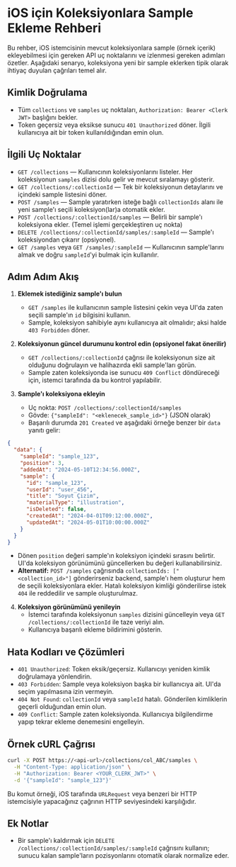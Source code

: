 # iOS için Koleksiyonlara Sample Ekleme Rehberi

Bu rehber, iOS istemcisinin mevcut koleksiyonlara sample (örnek içerik) ekleyebilmesi için gereken API uç noktalarını ve izlenmesi gereken adımları özetler. Aşağıdaki senaryo, koleksiyona yeni bir sample eklerken tipik olarak ihtiyaç duyulan çağrıları temel alır.

## Kimlik Doğrulama

- Tüm `collections` ve `samples` uç noktaları, `Authorization: Bearer <Clerk JWT>` başlığını bekler.
- Token geçersiz veya eksikse sunucu `401 Unauthorized` döner. İlgili kullanıcıya ait bir token kullanıldığından emin olun.

## İlgili Uç Noktalar

- `GET /collections` — Kullanıcının koleksiyonlarını listeler. Her koleksiyonun `samples` dizisi dolu gelir ve mevcut sıralamayı gösterir.
- `GET /collections/:collectionId` — Tek bir koleksiyonun detaylarını ve içindeki sample listesini döner.
- `POST /samples` — Sample yaratırken isteğe bağlı `collectionIds` alanı ile yeni sample'ı seçili koleksiyon(lar)a otomatik ekler.
- `POST /collections/:collectionId/samples` — Belirli bir sample'ı koleksiyona ekler. (Temel işlemi gerçekleştiren uç nokta)
- `DELETE /collections/:collectionId/samples/:sampleId` — Sample'ı koleksiyondan çıkarır (opsiyonel).
- `GET /samples` veya `GET /samples/:sampleId` — Kullanıcının sample'larını almak ve doğru `sampleId`'yi bulmak için kullanılır.

## Adım Adım Akış

1. **Eklemek istediğiniz sample'ı bulun**
   - `GET /samples` ile kullanıcının sample listesini çekin veya UI'da zaten seçili sample'ın `id` bilgisini kullanın.
   - Sample, koleksiyon sahibiyle aynı kullanıcıya ait olmalıdır; aksi halde `403 Forbidden` döner.

2. **Koleksiyonun güncel durumunu kontrol edin (opsiyonel fakat önerilir)**
   - `GET /collections/:collectionId` çağrısı ile koleksiyonun size ait olduğunu doğrulayın ve halihazırda ekli sample'ları görün.
   - Sample zaten koleksiyonda ise sunucu `409 Conflict` döndüreceği için, istemci tarafında da bu kontrol yapılabilir.

3. **Sample'ı koleksiyona ekleyin**
   - Uç nokta: `POST /collections/:collectionId/samples`
   - Gövde: `{"sampleId": "<eklenecek_sample_id>"}` (JSON olarak)
   - Başarılı durumda `201 Created` ve aşağıdaki örneğe benzer bir `data` yanıtı gelir:

```json
{
  "data": {
    "sampleId": "sample_123",
    "position": 3,
    "addedAt": "2024-05-10T12:34:56.000Z",
    "sample": {
      "id": "sample_123",
      "userId": "user_456",
      "title": "Soyut Çizim",
      "materialType": "illustration",
      "isDeleted": false,
      "createdAt": "2024-04-01T09:12:00.000Z",
      "updatedAt": "2024-05-01T10:00:00.000Z"
    }
  }
}
```

- Dönen `position` değeri sample'ın koleksiyon içindeki sırasını belirtir. UI'da koleksiyon görünümünü güncellerken bu değeri kullanabilirsiniz.
- **Alternatif:** `POST /samples` çağrısında `collectionIds: ["<collection_id>"]` gönderirseniz backend, sample'ı hem oluşturur hem de seçili koleksiyonlara ekler. Hatalı koleksiyon kimliği gönderilirse istek `404` ile reddedilir ve sample oluşturulmaz.

4. **Koleksiyon görünümünü yenileyin**
   - İstemci tarafında koleksiyonun `samples` dizisini güncelleyin veya `GET /collections/:collectionId` ile taze veriyi alın.
   - Kullanıcıya başarılı ekleme bildirimini gösterin.

## Hata Kodları ve Çözümleri

- `401 Unauthorized`: Token eksik/geçersiz. Kullanıcıyı yeniden kimlik doğrulamaya yönlendirin.
- `403 Forbidden`: Sample veya koleksiyon başka bir kullanıcıya ait. UI'da seçim yapılmasına izin vermeyin.
- `404 Not Found`: `collectionId` veya `sampleId` hatalı. Gönderilen kimliklerin geçerli olduğundan emin olun.
- `409 Conflict`: Sample zaten koleksiyonda. Kullanıcıya bilgilendirme yapıp tekrar ekleme denemesini engelleyin.

## Örnek cURL Çağrısı

```bash
curl -X POST https://<api-url>/collections/col_ABC/samples \
  -H "Content-Type: application/json" \
  -H "Authorization: Bearer <YOUR_CLERK_JWT>" \
  -d '{"sampleId": "sample_123"}'
```

Bu komut örneği, iOS tarafında `URLRequest` veya benzeri bir HTTP istemcisiyle yapacağınız çağrının HTTP seviyesindeki karşılığıdır.

## Ek Notlar

- Bir sample'ı kaldırmak için `DELETE /collections/:collectionId/samples/:sampleId` çağrısını kullanın; sunucu kalan sample'ların pozisyonlarını otomatik olarak normalize eder.
